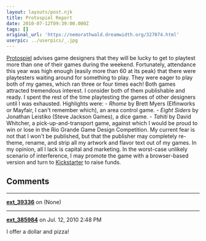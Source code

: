 ```yaml
---
layout: layouts/post.njk
title: Protospiel Report
date: 2010-07-12T09:39:00.000Z
tags: []
original_url: 'https://nemorathwald.dreamwidth.org/327074.html'
userpic: ../userpics/_.jpg
---
```

[Protospiel](http://protospiel.org/) advises game designers that they will be lucky to get to playtest more than one of their games during the weekend. Fortunately, attendance this year was high enough (easily more than 60 at its peak) that there were playtesters waiting around for something to play. They were eager to play both of my games, which ran three or four times each! Both games attracted tremendous interest. I consider both of them publishable and ready. I spent the rest of the time playtesting the games of other designers until I was exhausted. Highlights were: - _Rhome_ by Brett Myers (Elfinworks or Mayfair, I can't remember which), an area control game. - _Eight Siders_ by Jonathan Leistiko (Steve Jackson Games), a dice game. - _Tahiti_ by David Whitcher, a pick-up-and-transport game, against which I would be proud to win or lose in the Rio Grande Game Design Competition. My current fear is not that I won't be published, but that the publisher may completely re-theme, rename, and strip all my artwork and flavor text out of my games. In my opinion, all I lack is capital and marketing. In the worst-case unlikely scenario of interference, I may promote the game with a browser-based version and turn to [Kickstarter](http://www.kickstarter.com/) to raise funds.

## Comments

---

**[ext_39336](https://www.dreamwidth.org/users/ext_39336)** on (None)



---

**[ext_385984](https://www.dreamwidth.org/users/ext_385984)** on Jul. 12, 2010 2:48 PM

I offer a dollar and pizza!
